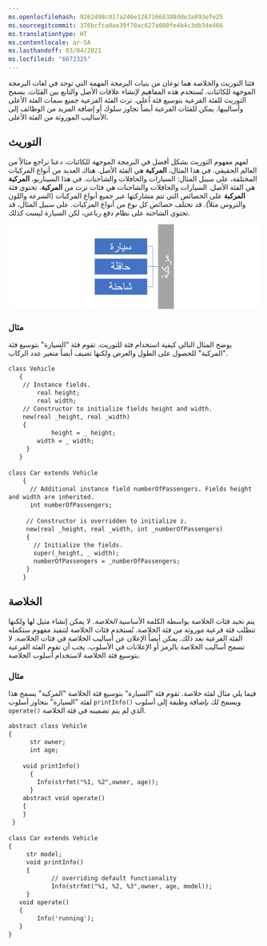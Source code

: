 ```yaml
---
ms.openlocfilehash: 9262498c017a246e12671668388dde3a093efe25
ms.sourcegitcommit: 376bcfca0ae39f70ac627a080fe4b4c3db34e466
ms.translationtype: HT
ms.contentlocale: ar-SA
ms.lasthandoff: 03/04/2021
ms.locfileid: "6072325"
---
```

فئتا التوريث والخلاصة هما نوعان من بنيات البرمجة المهمة التي توجد في لغات البرمجة الموجهة للكائنات. تُستخدم هذه المفاهيم لإنشاء علاقات الأصل والتابع بين الفئات.
يسمح التوريث للفئة الفرعية بتوسيع فئة أعلى. ترث الفئة الفرعية جميع سمات الفئة الأعلى وأساليبها. يمكن للفئات الفرعية أيضاً تجاوز سلوك أو إضافة المزيد من الوظائف إلى الأساليب الموروثة من الفئة الأعلى. 

## <a name="inheritance"></a>التوريث

لفهم مفهوم التوريث بشكل أفضل في البرمجة الموجهة للكائنات، دعنا نراجع مثالاً من العالم الحقيقي. في هذا المثال، **المركبة** هي الفئة الأصل. هناك العديد من أنواع المركبات المختلفة، على سبيل المثال: السيارات والحافلات والشاحنات. في هذا السيناريو، **المركبة** هي الفئة الأصل. السيارات والحافلات والشاحنات هي فئات ترث من **المركبة**. تحتوي فئة **المركبة** على الخصائص التي تتم مشاركتها عبر جميع أنواع المركبات (السرعة واللون والتروس مثلاً). قد تختلف خصائص كل نوع من أنواع المركبات. على سبيل المثال، قد تحتوي الشاحنة على نظام دفع رباعي، لكن السيارة ليست كذلك.

![رسم تخطيطي للتوريث من الفئة الأصل "المركبة" إلى الفئات المشتقة السيارة والحافلة والشاحنة.](../media/inheritance.png)

### <a name="example"></a>مثال

يوضح المثال التالي كيفية استخدام فئة للتوريث. تقوم فئة "السيارة" بتوسيع فئة "المركبة" للحصول على الطول والعرض ولكنها تضيف أيضاً متغير عدد الركاب. 

```xpp
class Vehicle
   {
    // Instance fields.
        real height;
        real width;
    // Constructor to initialize fields height and width.
    new(real _height, real _width)
    {
            height = _ height;
        width = _ width;
     }
   }

class Car extends Vehicle
    {
      // Additional instance field numberOfPassengers. Fields height and width are inherited.
      int numberOfPassengers;

     // Constructor is overridden to initialize z.
     new(real _height, real _width, int _numberOfPassengers)
     {
       // Initialize the fields.
       super(_height, _ width);
       numberOfPassengers = _numberOfPassengers;
     }
    }
 ```

## <a name="abstract"></a>الخلاصة 

يتم تحيد فئات الخلاصة بواسطة الكلمة الأساسية *الخلاصة*. لا يمكن إنشاء مثيل لها ولكنها تتطلب فئة فرعية موروثة من فئة الخلاصة. تُستخدم فئات الخلاصة لتنفيذ مفهوم ستكمله الفئة الفرعية بعد ذلك. يمكن أيضاً الإعلان عن أساليب الخلاصة في فئات الخلاصة. لا تسمح أساليب الخلاصة بالرمز أو الإعلانات في الأسلوب. يجب أن تقوم الفئة الفرعية بتوسيع فئة الخلاصة لاستخدام أسلوب الخلاصة.

### <a name="example"></a>مثال

فيما يلي مثال لفئة خلاصة. تقوم فئة "السيارة" بتوسيع فئة الخلاصة "المركبة" يسمح هذا لفئة "السيارة" بتجاوز أسلوب `printInfo()` ويسمح لك بإضافة وظيفة إلى أسلوب `operate()` الذي لم يتم تضمينه في فئة الخلاصة.

```xpp
abstract class Vehicle
{
      str owner;
      int age;

    void printInfo()
      {
        Info(strfmt("%1, %2",owner, age));
      }
    abstract void operate()
    {
    }
 }

class Car extends Vehicle
{
     str model;
     void printInfo()
     {
            // overriding default functionality
            Info(strfmt("%1, %2, %3",owner, age, model));
     }
   void operate()
   {
        Info('running');
   }
}
 ```
